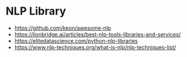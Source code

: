 # NLP Library
* https://github.com/keon/awesome-nlp
* https://lionbridge.ai/articles/best-nlp-tools-libraries-and-services/
* https://elitedatascience.com/python-nlp-libraries
* https://www.nlp-techniques.org/what-is-nlp/nlp-techniques-list/
